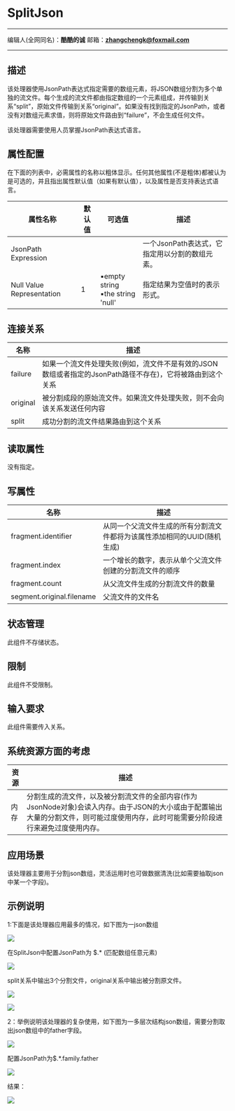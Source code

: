 # SplitJson
***
编辑人(全网同名)：__**酷酷的诚**__  邮箱：**zhangchengk@foxmail.com** 
***


## 描述

该处理器使用JsonPath表达式指定需要的数组元素，将JSON数组分割为多个单独的流文件。每个生成的流文件都由指定数组的一个元素组成，并传输到关系“split”，原始文件传输到关系“original”。如果没有找到指定的JsonPath，或者没有对数组元素求值，则将原始文件路由到“failure”，不会生成任何文件。

该处理器需要使用人员掌握JsonPath表达式语言。

## 属性配置

在下面的列表中，必需属性的名称以粗体显示。任何其他属性(不是粗体)都被认为是可选的，并且指出属性默认值（如果有默认值），以及属性是否支持表达式语言。

|属性名称|默认值|可选值|描述|
|----|----|----|----|
|JsonPath Expression|||一个JsonPath表达式，它指定用以分割的数组元素。|
|Null Value Representation|1|▪empty string<br/> ▪the string 'null'|指定结果为空值时的表示形式。|

## 连接关系

|名称|描述|
|----|----|
|failure|如果一个流文件处理失败(例如，流文件不是有效的JSON数组或者指定的JsonPath路径不存在)，它将被路由到这个关系|
|original|被分割成段的原始流文件。如果流文件处理失败，则不会向该关系发送任何内容|
|split|成功分割的流文件结果路由到这个关系|

## 读取属性

没有指定。

## 写属性

|名称|描述|
|----|----|
|fragment.identifier|从同一个父流文件生成的所有分割流文件都将为该属性添加相同的UUID(随机生成)|
|fragment.index|一个增长的数字，表示从单个父流文件创建的分割流文件的顺序|
|fragment.count|从父流文件生成的分割流文件的数量|   
|segment.original.filename|父流文件的文件名|

## 状态管理

此组件不存储状态。

## 限制

此组件不受限制。

## 输入要求

此组件需要传入关系。

## 系统资源方面的考虑

|资源|描述|
|----|----|
|内存|分割生成的流文件，以及被分割流文件的全部内容(作为JsonNode对象)会读入内存。由于JSON的大小或由于配置输出大量的分割文件，则可能过度使用内存，此时可能需要分阶段进行来避免过度使用内存。|

## 应用场景

该处理器主要用于分割json数组，灵活运用时也可做数据清洗(比如需要抽取json中某一个字段)。

## 示例说明

1:下面是该处理器应用最多的情况，如下图为一json数组

![](./image/processors/splitjson/json.png)

在SplitJson中配置JsonPath为  $.* (匹配数组任意元素)

![](./image/processors/splitjson/splitconfig.png)

split关系中输出3个分割文件，original关系中输出被分割原文件。

![](./image/processors/splitjson/splitresult.png)

![](./image/processors/splitjson/splitresult1.png)

2：举例说明该处理器的复杂使用，如下图为一多层次结构json数组，需要分割取出json数组中的father字段。

![](./image/processors/splitjson/json2.png)

配置JsonPath为$.*.family.father

![](./image/processors/splitjson/splitconfig2.png)

结果：

![](./image/processors/splitjson/splitresult2.png)


